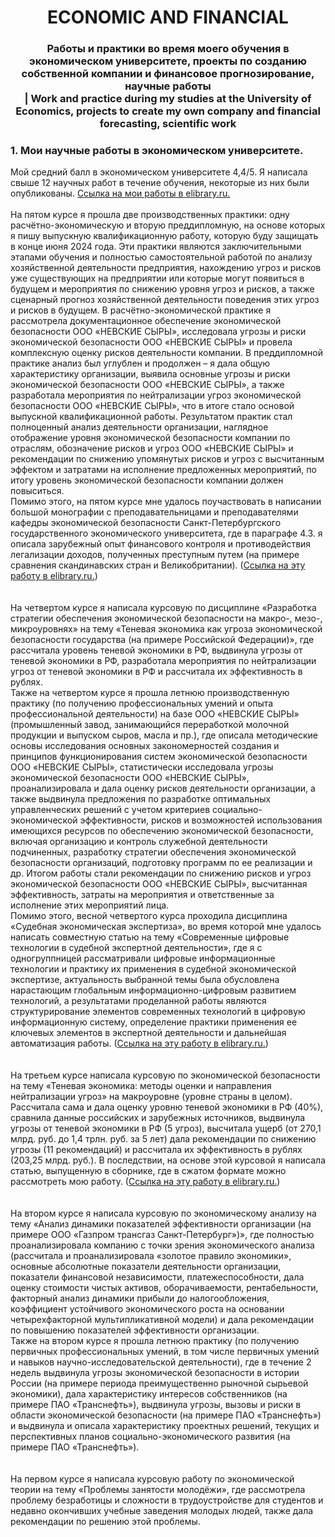 <h1 align="center"> ECONOMIC AND FINANCIAL</h1>

<h3 align="center"> Работы и практики во время моего обучения в экономическом университете, проекты по созданию собственной компании и финансовое прогнозирование, научные работы <br>| Work and practice during my studies at the University of Economics, projects to create my own company and financial forecasting, scientific work </h3> 


<h3 align="left">  1. Мои научные работы в экономическом университете.  </h3> 
Мой средний балл в экономическом университете 4,4/5. Я написала свыше 12 научных работ в течение обучения, некоторые из них были опубликованы. <a href="https://www.elibrary.ru/author_items.asp?orgsid=6749">Ссылка на мои работы в elibrary.ru.</a> <br>
<br>
На пятом курсе я прошла две производственных практики: одну расчётно-экономическую и вторую преддипломную, на основе которых я пишу выпускную квалификационную работу, которую буду защищать в конце июня 2024 года. Эти практики являются заключительными этапами обучения и полностью самостоятельной работой по анализу хозяйственной деятельности предприятия, нахождению угроз и рисков уже существующих на предприятии или которые могут появиться в будущем и мероприятия по снижению уровня угроз и рисков, а также сценарный прогноз хозяйственной деятельности поведения этих угроз и рисков в будущем. В расчётно-экономической практике я рассмотрела документационное обеспечение экономической безопасности ООО «НЕВСКИЕ СЫРЫ», исследовала угрозы и риски экономической безопасности ООО «НЕВСКИЕ СЫРЫ» и провела комплексную оценку рисков деятельности компании. В преддипломной практике анализ был углублен и продолжен – я дала общую характеристику организации, выявила основные угрозы и риски экономической безопасности ООО «НЕВСКИЕ СЫРЫ», а также разработала мероприятия по нейтрализации угроз экономической безопасности ООО «НЕВСКИЕ СЫРЫ», что в итоге стало основой выпускной квалификационной работы. Результатом практик стал полноценный анализ деятельности организации, наглядное отображение уровня экономической безопасности компании по отраслям, обозначение рисков и угроз ООО «НЕВСКИЕ СЫРЫ» и рекомендации по снижению упомянутых рисков и угроз с высчитанным эффектом и затратами на исполнение предложенных мероприятий, по итогу уровень экономической безопасности компании должен повыситься.<br>
Помимо этого, на пятом курсе мне удалось поучаствовать в написании большой монографии с преподавательницами и преподавателями кафедры экономической безопасности Санкт-Петербургского государственного экономического университета, где в параграфе 4.3. я описала зарубежный опыт финансового контроля и противодействия легализации доходов, полученных преступным путем (на примере сравнения скандинавских стран и Великобритании). (<a href="https://www.elibrary.ru/item.asp?id=60027601">Ссылка на эту работу в elibrary.ru.</a>)<br>
<br>
<br>
На четвертом курсе я написала курсовую по дисциплине «Разработка стратегии обеспечения экономической безопасности на макро-, мезо-, микроуровнях» на тему «Теневая экономика как угроза экономической безопасности государства (на примере Российской Федерации)», где рассчитала уровень теневой экономики в РФ, выдвинула угрозы от теневой экономики в РФ, разработала мероприятия по нейтрализации угроз от теневой экономики в РФ и рассчитала их эффективность в рублях.<br>
Также на четвертом курсе я прошла летнюю производственную практику (по получению профессиональных умений и опыта профессиональной деятельности) на базе ООО «НЕВСКИЕ СЫРЫ» (промышленный завод, занимающийся переработкой молочной продукции и выпуском сыров, масла и пр.), где описала методические основы исследования основных закономерностей создания и принципов функционирования систем экономической безопасности ООО «НЕВСКИЕ СЫРЫ», статистически исследовала угрозы экономической безопасности ООО «НЕВСКИЕ СЫРЫ», проанализировала и дала оценку рисков деятельности организации, а также выдвинула предложения по разработке оптимальных управленческих решений с учетом критериев социально-экономической эффективности, рисков и возможностей использования имеющихся ресурсов по обеспечению экономической безопасности, включая организацию и контроль служебной деятельности подчиненных, разработку стратегии обеспечения экономической безопасности организаций, подготовку программ по ее реализации и др. Итогом работы стали рекомендации по снижению рисков и угроз экономической безопасности ООО «НЕВСКИЕ СЫРЫ», высчитанная эффективность, затраты на мероприятия и ответственные за исполнение этих мероприятий лица.<br>
Помимо этого, весной четвертого курса проходила дисциплина «Судебная экономическая экспертиза», во время которой мне удалось написать совместную статью на тему «Современные цифровые технологии в судебной экспертной деятельности», где я с одногруппницей рассматривали цифровые информационные технологии и практику их применения в судебной экономической экспертизе, актуальность выбранной темы была обусловлена нарастающим глобальным информационно-цифровым развитием технологий, а результатами проделанной работы являются структурирование элементов современных технологий в цифровую информационную систему, определение практики применения ее ключевых элементов в экспертной деятельности и дальнейшая автоматизация работы. (<a href="https://www.elibrary.ru/item.asp?id=65310693">Ссылка на эту работу в elibrary.ru.</a>)<br>
<br>
<br>
На третьем курсе написала курсовую по экономической безопасности на тему «Теневая экономика: методы оценки и направления нейтрализации угроз» на макроуровне (уровне страны в целом). Рассчитала сама и дала оценку уровню теневой экономики в РФ (40%), сравнила данные российских и зарубежных источников, выдвинула угрозы от теневой экономики в РФ (5 угроз), высчитала ущерб (от 270,1 млрд. руб. до 1,4 трлн. руб. за 5 лет) дала рекомендации по снижению угрозы (11 рекомендаций) и рассчитала их эффективность в рублях (203,25 млрд. руб.). В последствии, на основе этой курсовой я написала статью, выпущенную в сборнике, где в сжатом формате можно рассмотреть мою работу. (<a href="[https://www.elibrary.ru/item.asp?id=65310693](https://www.elibrary.ru/item.asp?id=47850210)">Ссылка на эту работу в elibrary.ru.</a>)<br>
<br>
<br>
На втором курсе я написала курсовую по экономическому анализу на тему «Анализ динамики показателей эффективности организации (на примере ООО «Газпром трансгаз Санкт-Петербург»)», где полностью проанализировала компанию с точки зрения экономического анализа (рассчитала и проанализировала «золотое правило экономики», основные абсолютные показатели деятельности организации, показатели финансовой независимости, платежеспособности, дала оценку стоимости чистых активов, оборачиваемости, рентабельности, факторный анализ динамики прибыли до налогообложения, коэффициент устойчивого экономического роста на основании четырехфакторной мультипликативной модели) и дала рекомендации по повышению показателей эффективности организации.<br>
Также на втором курсе я прошла летнюю практику (по получению первичных профессиональных умений, в том числе первичных умений и навыков научно-исследовательской деятельности), где в течение 2 недель выдвинула угрозы экономической безопасности в истории России (на примере периода преимущественно рыночной сырьевой экономики), дала характеристику интересов собственников (на примере ПАО «Транснефть»), выдвинула угрозы, вызовы и риски в области экономической безопасности (на примере ПАО «Транснефть») и выдвинула и описала характеристику проектных решений, текущих и перспективных планов социально-экономического развития (на примере ПАО «Транснефть»).<br>
<br>
<br>
На первом курсе я написала курсовую работу по экономической теории на тему «Проблемы занятости молодёжи», где рассмотрела проблему безработицы и сложности в трудоустройстве для студентов и недавно окончивших учебные заведения молодых людей, также дала рекомендации по решению этой проблемы.<br>

